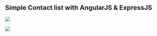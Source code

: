 <h2>Simple Contact list with AngularJS & ExpressJS</h2>
<img src="./images/contact.png"><br><br>
<img src="images/contact.png">
